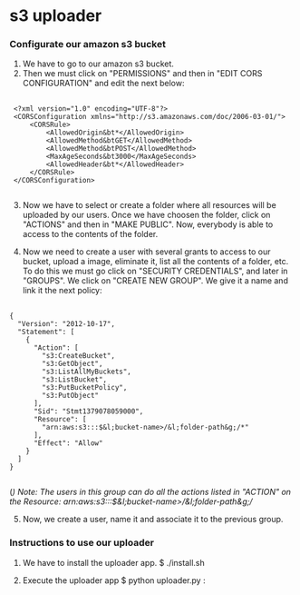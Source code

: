 s3 uploader
==========

### Configurate our amazon s3 bucket
1. We have to go to our amazon s3 bucket.
2. Then we must click on "PERMISSIONS" and then in "EDIT CORS CONFIGURATION" and edit the next below:

<pre>
	<code>
 &lt;?xml version="1.0" encoding="UTF-8"?&gt;
 &lt;CORSConfiguration xmlns="http://s3.amazonaws.com/doc/2006-03-01/"&gt;
     &lt;CORSRule&gt;
         &lt;AllowedOrigin&bt*&lt;/AllowedOrigin&gt;
         &lt;AllowedMethod&btGET&lt;/AllowedMethod&gt;
         &lt;AllowedMethod&btPOST&lt;/AllowedMethod&gt;
         &lt;MaxAgeSeconds&bt3000&lt;/MaxAgeSeconds&gt;
         &lt;AllowedHeader&bt*&lt;/AllowedHeader&gt;
     &lt;/CORSRule&gt;
 &lt;/CORSConfiguration&gt;
	</code>
</pre>

3. Now we have to select or create a folder where all resources will be uploaded by our users.
   Once we have choosen the folder, click on "ACTIONS" and then in "MAKE PUBLIC".
   Now, everybody is able to access to the contents of the folder.

4. Now we need to create a user with several grants to access to our bucket, upload a image, eliminate it,
   list all the contents of a folder, etc. To do this we must go click on "SECURITY CREDENTIALS", and later in "GROUPS". We click on "CREATE NEW GROUP". We give it a name and link it the next policy:

<pre>
	<code>
{
  "Version": "2012-10-17",
  "Statement": [
    {
      "Action": [
        "s3:CreateBucket",
        "s3:GetObject",
        "s3:ListAllMyBuckets",
        "s3:ListBucket",
        "s3:PutBucketPolicy",
        "s3:PutObject"
      ],
      "Sid": "Stmt1379078059000",
      "Resource": [
        "arn:aws:s3:::$&l;bucket-name&gt;/&l;folder-path&g;/*"
      ],
      "Effect": "Allow"
    }
  ]
}
	</code>
</pre>

(*) Note: The users in this group can do all the actions listed in "ACTION" on the Resource:
  arn:aws:s3:::$&l;bucket-name&gt;/&l;folder-path&g;/*

5. Now, we create a user, name it and associate it to the previous group.



### Instructions to use our uploader
1. We have to install the uploader app.
  $ ./install.sh

2. Execute the uploader app
  $ python uploader.py <IP>:<PORT>

